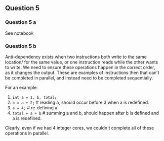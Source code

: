 ## Question 5
### Question 5 a
See notebook

### Question 5 b
Anti-dependency exists when two instructions both write to the same location/ for the same value, or one instruction reads while the other wants to write. We need to ensure these operations happen in the correct order, as it changes the output. 
These are examples of instructions then that can't be completed in parallel, and instead need to be completed sequentially. 

For an example:    
1. `int a = 1, b, total;`   
2. `b = a + 2;` # reading a, should occur before 3 when a is redefined. 
3. `a = 4;` # re-defining a
4. `total = a + b` # summing a and b, should happen after b is defined and a is redefined.

Clearly, even if we had 4 integer cores, we couldn't complete all of these operations in parallel. 